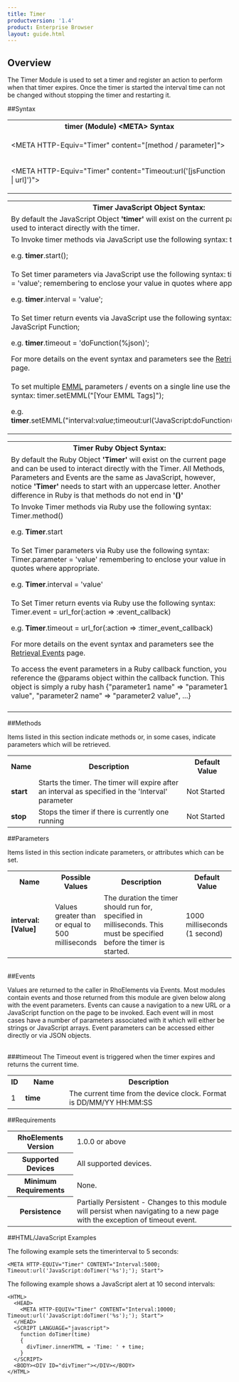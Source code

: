 ```yaml
---
title: Timer
productversion: '1.4'
product: Enterprise Browser
layout: guide.html
---
```

## Overview
The Timer Module is used to set a timer and register an action to perform when that timer expires. Once the timer is started the interval time can not be changed without stopping the timer and restarting it.

##Syntax

<table class="re-table"><tr><th class="tableHeading">timer (Module) &lt;META&gt; Syntax
</th></tr><tr><td class="clsSyntaxCells clsOddRow"><p>&lt;META HTTP-Equiv="Timer" content="[method / parameter]"&gt;</p></td></tr><tr><td class="clsSyntaxCells clsEvenRow"><p>&lt;META HTTP-Equiv="Timer" content="Timeout:url('[jsFunction | url]')"&gt;</p></td></tr></table>
<table class="re-table"><tr><th class="tableHeading">Timer JavaScript Object Syntax:</th></tr><tr><td class="clsSyntaxCells clsOddRow">
By default the JavaScript Object <b>'timer'</b> will exist on the current page and can be used to interact directly with the timer.
</td></tr><tr><td class="clsSyntaxCells clsEvenRow">
To Invoke timer methods via JavaScript use the following syntax: timer.method();
<P />e.g. <b>timer</b>.start();
</td></tr><tr><td class="clsSyntaxCells clsOddRow">
To Set timer parameters via JavaScript use the following syntax: timer.parameter = 'value'; remembering to enclose your value in quotes where appropriate.  
<P />e.g. <b>timer</b>.interval = 'value';
</td></tr><tr><td class="clsSyntaxCells clsEvenRow">						
To Set timer return events via JavaScript use the following syntax: timer.event = JavaScript Function;
<P />e.g. <b>timer</b>.timeout = 'doFunction(%json)';
<P />
For more details on the event syntax and parameters see the <a href="/rhoelements/RetrievalEvents">Retrieval Events</a> page.

</td></tr><tr><td class="clsSyntaxCells clsOddRow">							
To set multiple <a href="/rhoelements/EMMLOverview">EMML</a> parameters / events on a single line use the following syntax: timer.setEMML("[Your EMML Tags]");
<P />
e.g. <b>timer</b>.setEMML("interval:<i>value</i>;timeout:url('JavaScript:doFunction(%json)');start");							
</td></tr></table>

<table class="re-table"><tr><th class="tableHeading">Timer Ruby Object Syntax:</th></tr><tr><td class="clsSyntaxCells clsOddRow">
By default the Ruby Object <b>'Timer'</b> will exist on the current page and can be used to interact directly with the Timer. All Methods, Parameters and Events are the same as JavaScript, however, notice <b>'Timer'</b> needs to start with an uppercase letter. Another difference in Ruby is that methods do not end in <b>'()'</b></td></tr><tr><td class="clsSyntaxCells clsEvenRow">
To Invoke Timer methods via Ruby use the following syntax: Timer.method()
<P />e.g. <b>Timer</b>.start</td></tr><tr><td class="clsSyntaxCells clsOddRow">
To Set Timer parameters via Ruby use the following syntax: Timer.parameter = 'value' remembering to enclose your value in quotes where appropriate.  
<P />e.g. <b>Timer</b>.interval = 'value'
</td></tr><tr><td class="clsSyntaxCells clsEvenRow">						
To Set Timer return events via Ruby use the following syntax: Timer.event = url_for(:action =&gt; :event_callback) 
<P />e.g. <b>Timer</b>.timeout = url_for(:action =&gt; :timer_event_callback)
<P />
For more details on the event syntax and parameters see the <a href="/rhoelements/RetrievalEvents#params-object">Retrieval Events</a> page.
<p>To access the event parameters in a Ruby callback function, you reference the @params object within the callback function. This object is simply a ruby hash {"parameter1 name" =&gt; "parameter1 value", "parameter2 name" =&gt; "parameter2 value", ...}</p></td></tr><tr><td class="clsSyntaxCells clsOddRow" /></tr></table>


	

##Methods


Items listed in this section indicate methods or, in some cases, indicate parameters which will be retrieved.

<table class="re-table"><col width="10%" /><col width="68%" /><col width="22%" /><tr><th class="tableHeading">Name</th><th class="tableHeading">Description</th><th class="tableHeading">Default Value</th></tr><tr><td class="clsSyntaxCells clsOddRow"><b>start</b></td><td class="clsSyntaxCells clsOddRow">Starts the timer.  The timer will expire after an interval as specified in the 'Interval' parameter</td><td class="clsSyntaxCells clsOddRow">Not Started</td></tr><tr><td class="clsSyntaxCells clsEvenRow"><b>stop</b></td><td class="clsSyntaxCells clsEvenRow">Stops the timer if there is currently one running</td><td class="clsSyntaxCells clsEvenRow">Not Started</td></tr></table>


##Parameters


Items listed in this section indicate parameters, or attributes which can be set.
<table class="re-table"><col width="20%" /><col width="20%" /><col width="38%" /><col width="22%" /><tr><th class="tableHeading">Name</th><th class="tableHeading">Possible Values</th><th class="tableHeading">Description</th><th class="tableHeading">Default Value</th></tr><tr><td class="clsSyntaxCells clsOddRow"><b>interval:[Value]
</b></td><td class="clsSyntaxCells clsOddRow">Values greater than or equal to 500 milliseconds</td><td class="clsSyntaxCells clsOddRow">The duration the timer should run for, specified in milliseconds.  This must be specified before the timer is started.</td><td class="clsSyntaxCells clsOddRow">1000 milliseconds (1 second)</td></tr></table>
<table class="re-table"><col width="78%" /><col width="8%" /><col width="1%" /><col width="5%" /><col width="1%" /><col width="5%" /><col width="2%" /></table>	

##Events


Values are returned to the caller in RhoElements via Events.  Most modules contain events and those returned from this module are given below along with the event parameters.  Events can cause a navigation to a new URL or a JavaScript function on the page to be invoked.  Each event will in most cases have a number of parameters associated with it which will either be strings or JavaScript arrays.  Event parameters can be accessed either directly or via JSON objects.

<br />
###timeout
The Timeout event is triggered when the timer expires and returns the current time.
<table class="re-table"><col width="3%" /><col width="20%" /><col width="77%" /><tr><th class="tableHeading">ID</th><th class="tableHeading">Name</th><th class="tableHeading">Description</th></tr><tr><td style="text-align:left;" class="clsSyntaxCells clsOddRow">1</td><td style="text-align:left;" class="clsSyntaxCells clsOddRow"><b>time</b></td><td style="text-align:left;" class="clsSyntaxCells clsOddRow">The current time from the device clock.  Format is DD/MM/YY HH:MM:SS</td></tr></table>






##Requirements

<table class="re-table"><tr><th class="tableHeading">RhoElements Version</th><td class="clsSyntaxCell clsEvenRow">1.0.0 or above
</td></tr><tr><th class="tableHeading">Supported Devices</th><td class="clsSyntaxCell clsOddRow">All supported devices.</td></tr><tr><th class="tableHeading">Minimum Requirements</th><td class="clsSyntaxCell clsOddRow">None.</td></tr><tr><th class="tableHeading">Persistence</th><td class="clsSyntaxCell clsEvenRow">Partially Persistent - Changes to this module will persist when navigating to a new page with the exception of timeout event.</td></tr></table>


##HTML/JavaScript Examples

The following example sets the timerinterval to 5 seconds:

	<META HTTP-EQUIV="Timer" CONTENT="Interval:5000; Timeout:url('JavaScript:doTimer('%s');'); Start">
	
The following example shows a JavaScript alert at 10 second intervals:

	<HTML>
	  <HEAD>
	    <META HTTP-EQUIV="Timer" CONTENT="Interval:10000; Timeout:url('JavaScript:doTimer('%s');'); Start">
	  </HEAD>
	  <SCRIPT LANGUAGE="javascript">
	    function doTimer(time)
	    {
	      divTimer.innerHTML = 'Time: ' + time;
	    }
	  </SCRIPT>
	  <BODY><DIV ID="divTimer"></DIV></BODY>
	</HTML>
	


